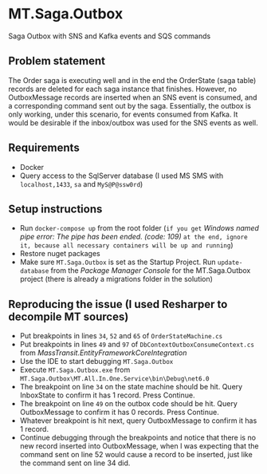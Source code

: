 # MT.Saga.Outbox
Saga Outbox with SNS and Kafka events and SQS commands

## Problem statement
The Order saga is executing well and in the end the OrderState (saga table) records are deleted for each saga instance that finishes. However, no OutboxMessage records are inserted when an SNS event is consumed, and a corresponding command sent out by the saga. Essentially, the outbox is only working, under this scenario, for events consumed from Kafka. It would be desirable if the inbox/outbox was used for the SNS events as well.

## Requirements
- Docker
- Query access to the SqlServer database (I used MS SMS with `localhost,1433`, `sa` and `MyS@P@ssw0rd`)

## Setup instructions
- Run `docker-compose up` from the root folder (`if you get` *Windows named pipe error: The pipe has been ended. (code: 109)* `at the end, ignore it, because all necessary containers will be up and running`)
- Restore nuget packages
- Make sure `MT.Saga.Outbox` is set as the Startup Project. Run `update-database` from the *Package Manager Console* for the MT.Saga.Outbox project (there is already a migrations folder in the solution)

## Reproducing the issue (I used Resharper to decompile MT sources)
- Put breakpoints in lines `34`, `52` and `65` of `OrderStateMachine.cs`
- Put breakpoints in lines `49` and `97` of `DbContextOutboxConsumeContext.cs` from *MassTransit.EntityFrameworkCoreIntegration*
- Use the IDE to start debugging `MT.Saga.Outbox`
- Execute `MT.Saga.Outbox.exe` from `MT.Saga.Outbox\MT.All.In.One.Service\bin\Debug\net6.0`
- The breakpoint on line `34` on the state machine should be hit. Query InboxState to confirm it has 1 record. Press Continue.
- The breakpoint on line `49` on the outbox code should be hit. Query OutboxMessage to confirm it has 0 records. Press Continue.
- Whatever breakpoint is hit next, query OutboxMessage to confirm it has 1 record.
- Continue debugging through the breakpoints and notice that there is no new record inserted into OutboxMessage, when I was expecting that the command sent on line 52 would cause a record to be inserted, just like the command sent on line 34 did.
